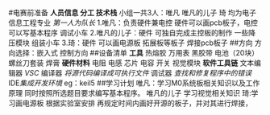 #电赛前准备
**人员信息 分工 技术栈**
小组一共3人：唯凡 唯凡的儿子 琦 均为电子信息工程专业 *第一人为队长*
1.唯凡：负责硬件兼电控 硬件可以画pcb板子，电控可以写基本程序 调试小车
2.唯凡的儿子：硬件 可独自完成主控板的制作 一些降压模块 组装小车
3.琦：硬件 可以画电源板 拓展板等板子 焊接pcb板子
##方向
方向选择：嵌入式 控制方向
##设备清单
**工具**
    热熔胶 万用表 黑胶带 电池（20块） 螺丝刀套装 焊膏 
**硬件材料**
   电阻 电感 芯片 电容 开关 视觉模块
**软件工具链**
   文本编辑器 *VSC*  编译器 *将源代码编译成可执行文件*  调试器 *查找和修复程序中的错误* IDE*集成开发环境*
eg：keil5
##学习计划
  唯凡：学习M0系统板相关知识以及工作原理 同时按照所选题目要求编写基本程序。
  唯凡的儿子 学习视觉相关知识
  琦:学习画电源板
  根据实验室安排 再规定时间内画好开源的板子，并对其进行焊接，
